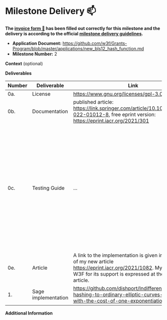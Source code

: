 # Milestone Delivery :mailbox:

**The [invoice form :pencil:](https://docs.google.com/forms/d/e/1FAIpQLSfmNYaoCgrxyhzgoKQ0ynQvnNRoTmgApz9NrMp-hd8mhIiO0A/viewform) has been filled out correctly for this milestone and the delivery is according to the official [milestone delivery guidelines](https://github.com/w3f/Grants-Program/blob/master/docs/milestone-deliverables-guidelines.md).**  

* **Application Document:** https://github.com/w3f/Grants-Program/blob/master/applications/new_bls12_hash_function.md
* **Milestone Number:** 2

**Context** (optional)

**Deliverables**

| Number | Deliverable | Link | Notes |
| ------------- | ------------- | ------------- |------------- |
| 0a. | License | https://www.gnu.org/licenses/gpl-3.0.html | ... |
| 0b. | Documentation | published article: https://link.springer.com/article/10.1007/s10623-022-01012-8, free eprint version: https://eprint.iacr.org/2021/301 | ... |
| 0c. | Testing Guide | ... | The main function prints the hash point H(s) = (X:Y:Z) = (x:y:1) on an elliptic curve, where s is a random string, X, Y, Z are the projective coordinates, and x, y are the affine ones, that is x = X/Z, y = Y/Z. Also, inline documentation on the implementation is provided. |
| 0e. | Article | A link to the implementation is given in Section 1.1 of my new article https://eprint.iacr.org/2021/1082. My gratitude to W3F for its support is expressed at the end of that article. | ... |
| 1. | Sage implementation | https://github.com/dishport/Indifferentiable-hashing-to-ordinary-elliptic-curves-of-j-0-with-the-cost-of-one-exponentiation | ... | 

**Additional Information**
